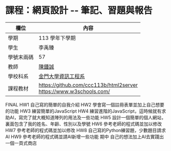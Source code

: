 # 課程：網頁設計 -- 筆記、習題與報告

欄位 | 內容
-----|--------
學期 | 113 學年下學期
學生 |  李禹臻
學號末兩碼 | 57
教師 | [陳鍾誠](https://www.nqu.edu.tw/educsie/index.php?act=blog&code=list&ids=4)
學校科系 | [金門大學資訊工程系](https://www.nqu.edu.tw/educsie/index.php)
課程教材 | https://github.com/ccc113b/html2server <br/> https://www.w3schools.com/

FINAL
HW1
自己寫的簡單的自我介紹
HW2
學會寫一個註冊表單並加上自己想要的功能
HW3
練習簡單的JavaScript
HW4
練習進階的JavaScript，這時候就有求助AI，寫完了就大概知道陣列的用法及一些功能
HW5
設計一個簡單的個人網站，裏面包含了我的姓名、年齡、性別以及學號
HW6
參考老師的程式碼並加以修改
HW7
參考老師的程式碼並加以修改
HW8
自己寫的Python練習題，少數題目請求AI
HW9
參考老師的程式碼並請AI新增一些功能
期中
自己的想法加上AI去實踐出一個一頁式商店
